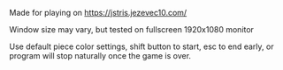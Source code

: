 Made for playing on https://jstris.jezevec10.com/

Window size may vary, but tested on fullscreen 1920x1080 monitor

Use default piece color settings, shift button to start, esc to end early, or program will stop naturally once the game is over.
